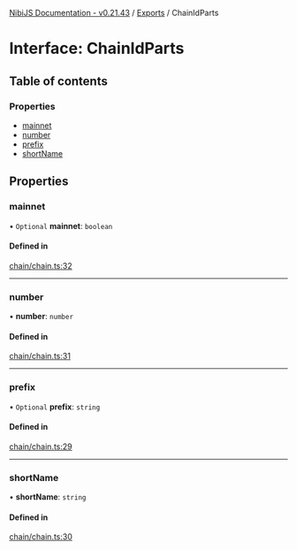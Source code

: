 [NibiJS Documentation - v0.21.43](../intro.md) / [Exports](../modules.md) / ChainIdParts

# Interface: ChainIdParts

## Table of contents

### Properties

- [mainnet](ChainIdParts.md#mainnet)
- [number](ChainIdParts.md#number)
- [prefix](ChainIdParts.md#prefix)
- [shortName](ChainIdParts.md#shortname)

## Properties

### mainnet

• `Optional` **mainnet**: `boolean`

#### Defined in

[chain/chain.ts:32](https://github.com/NibiruChain/ts-sdk/blob/23db897/packages/nibijs/src/chain/chain.ts#L32)

---

### number

• **number**: `number`

#### Defined in

[chain/chain.ts:31](https://github.com/NibiruChain/ts-sdk/blob/23db897/packages/nibijs/src/chain/chain.ts#L31)

---

### prefix

• `Optional` **prefix**: `string`

#### Defined in

[chain/chain.ts:29](https://github.com/NibiruChain/ts-sdk/blob/23db897/packages/nibijs/src/chain/chain.ts#L29)

---

### shortName

• **shortName**: `string`

#### Defined in

[chain/chain.ts:30](https://github.com/NibiruChain/ts-sdk/blob/23db897/packages/nibijs/src/chain/chain.ts#L30)
